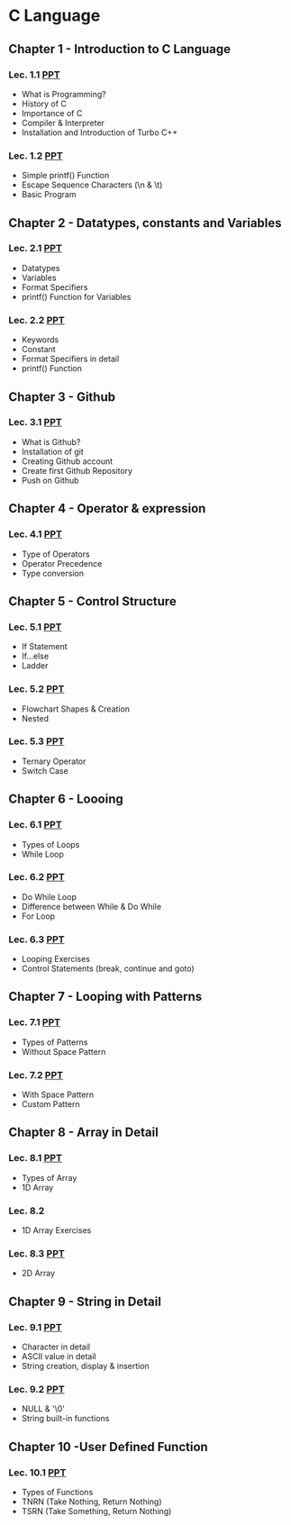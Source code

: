 # C Language

## Chapter 1 - Introduction to C Language

### Lec. 1.1 [PPT](ch_1/lec_1.1.pdf)

- What is Programming?
- History of C
- Importance of C
- Compiler & Interpreter
- Installation and Introduction of Turbo C++

### Lec. 1.2 [PPT](ch_1/lec_1.2.pdf)

- Simple printf() Function
- Escape Sequence Characters (\n & \t)
- Basic Program

## Chapter 2 - Datatypes, constants and Variables

### Lec. 2.1 [PPT](ch_2/lec_2.1.pdf)

- Datatypes
- Variables
- Format Specifiers
- printf() Function for Variables

### Lec. 2.2 [PPT](ch_2/lec_2.2.pdf)

- Keywords
- Constant
- Format Specifiers in detail
- printf() Function

## Chapter 3 - Github

### Lec. 3.1 [PPT](ch_3/Lec_3.1.pdf)

- What is Github?
- Installation of git
- Creating Github account
- Create first Github Repository
- Push on Github

## Chapter 4 - Operator & expression

### Lec. 4.1 [PPT](ch_4/Lec_4.1.pdf)

- Type of Operators
- Operator Precedence
- Type conversion

## Chapter 5 - Control Structure

### Lec. 5.1 [PPT](ch_5/Lec_5.1.pdf)

- If Statement
- If...else
- Ladder

### Lec. 5.2 [PPT](ch_5/Lec_5.2.pdf)

- Flowchart Shapes & Creation
- Nested

### Lec. 5.3 [PPT](ch_5/Lec_5.3.pdf)

- Ternary Operator
- Switch Case

## Chapter 6 - Loooing

### Lec. 6.1 [PPT](ch_6/Lec_6.1.pdf)

- Types of Loops
- While Loop

### Lec. 6.2 [PPT](ch_6/Lec_6.2.pdf)

- Do While Loop
- Difference between While & Do While
- For Loop

### Lec. 6.3 [PPT](ch_6/Lec_6.3.pdf)

- Looping Exercises
- Control Statements (break, continue and goto)

## Chapter 7 - Looping with Patterns

### Lec. 7.1 [PPT](ch_7/Lec_7.1.pdf)
- Types of Patterns
- Without Space Pattern

### Lec. 7.2 [PPT](ch_7/Lec_7.2.pdf)
- With Space Pattern
- Custom Pattern

## Chapter 8 - Array in Detail

### Lec. 8.1 [PPT](ch_8/Lec_8.1.pdf)

- Types of Array
- 1D Array

### Lec. 8.2

- 1D Array Exercises

### Lec. 8.3 [PPT](ch_8/Lec_8.3.pdf)

- 2D Array

## Chapter 9 - String in Detail

### Lec. 9.1 [PPT](ch_9/Lec_9.1.pdf)
- Character in detail
- ASCII value in detail
- String creation, display & insertion

### Lec. 9.2 [PPT](ch_9/Lec_9.2.pdf)
- NULL & '\0'
- String built-in functions

## Chapter 10 -User Defined Function

### Lec. 10.1 [PPT](ch_10/lec_10.c/Lec_10.1.pdf)
- Types of Functions
- TNRN (Take Nothing, Return Nothing)
- TSRN (Take Something, Return Nothing)
